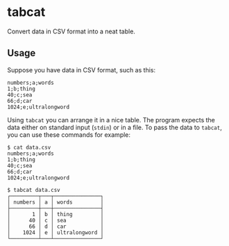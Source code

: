 # tabcat

Convert data in CSV format into a neat table.

## Usage


Suppose you have data in CSV format, such as this:

```
numbers;a;words
1;b;thing
40;c;sea
66;d;car
1024;e;ultralongword
```

Using `tabcat` you can arrange it in a nice table.
The program expects the data either on standard input (`stdin`) or in a file. To pass the data to `tabcat`, you can use these commands for example:

```shell
$ cat data.csv
numbers;a;words
1;b;thing
40;c;sea
66;d;car
1024;e;ultralongword

$ tabcat data.csv
┌─────────┬───┬───────────────┐
│ numbers │ a │ words         │
├─────────┼───┼───────────────┤
│       1 │ b │ thing         │
│      40 │ c │ sea           │
│      66 │ d │ car           │
│    1024 │ e │ ultralongword │
└─────────┴───┴───────────────┘
```
